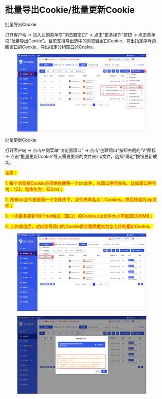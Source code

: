 # 批量导出Cookie/批量更新Cookie

批量导出Cookie

打开客户端 -> 进入左侧菜单项“浏览器窗口” -> 点击“更多操作”按钮 -> 点击菜单项“批量导出Cookie”。目前支持导出选中的浏览器窗口Cookie、导出指定序号范围窗口的Cookie、导出指定分组窗口的Cookie。

<figure><img src="../../.gitbook/assets/1.png" alt=""><figcaption></figcaption></figure>

批量更新Cookie

打开客户端 -> 点击左侧菜单“浏览器窗口” -> 点击“创建窗口”按钮右侧的“V”图标 -> 点击“批量更新Cookie”导入需要更新的文件夹zip文件，选择“确定”按钮更新成功。

<mark style="color:red;">注意：</mark>

&#x20;<mark style="color:red;">1. 每个浏览器Cookie必须单独使用一个txt文件，以窗口序号命名。比如窗口序号为：123，则命名为：123.txt；</mark>

<mark style="color:red;">2. 所有txt文件放至同一个文件夹下，文件夹命名为：Cookies，然后压缩为zip文件；</mark>

<mark style="color:red;">3. 一次最多更新100个txt格式（窗口）的Cookie.zip文件大小不能超过20MB；</mark>

<mark style="color:red;">4. 上传成功后，对应序号窗口的Cookie将会替换更新为您上传的最新Cookie。</mark>

<figure><img src="../../.gitbook/assets/企业微信截图_16762815828221.png" alt=""><figcaption></figcaption></figure>

<figure><img src="../../.gitbook/assets/3.png" alt=""><figcaption></figcaption></figure>
